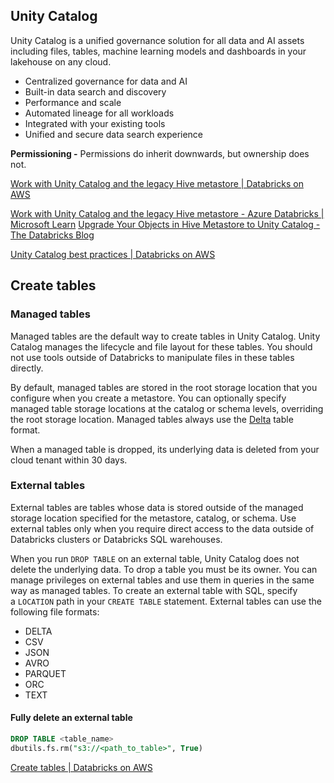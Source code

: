 ## Unity Catalog

Unity Catalog is a unified governance solution for all data and AI assets including files, tables, machine learning models and dashboards in your lakehouse on any cloud.

- Centralized governance for data and AI
- Built-in data search and discovery
- Performance and scale
- Automated lineage for all workloads
- Integrated with your existing tools
- Unified and secure data search experience

**Permissioning -** Permissions do inherit downwards, but ownership does not.

[Work with Unity Catalog and the legacy Hive metastore | Databricks on AWS](https://docs.databricks.com/data-governance/unity-catalog/hive-metastore.html#)

[Work with Unity Catalog and the legacy Hive metastore - Azure Databricks | Microsoft Learn](https://learn.microsoft.com/en-us/azure/databricks/data-governance/unity-catalog/hive-metastore)
[Upgrade Your Objects in Hive Metastore to Unity Catalog - The Databricks Blog](https://www.databricks.com/blog/2022/11/03/how-seamlessly-upgrade-your-hive-metastore-objects-unity-catalog-metastore-using)

[Unity Catalog best practices | Databricks on AWS](https://docs.databricks.com/data-governance/unity-catalog/best-practices.html)

## Create tables

### Managed tables

Managed tables are the default way to create tables in Unity Catalog. Unity Catalog manages the lifecycle and file layout for these tables. You should not use tools outside of Databricks to manipulate files in these tables directly.

By default, managed tables are stored in the root storage location that you configure when you create a metastore. You can optionally specify managed table storage locations at the catalog or schema levels, overriding the root storage location. Managed tables always use the [Delta](https://docs.databricks.com/delta/index.html) table format.

When a managed table is dropped, its underlying data is deleted from your cloud tenant within 30 days.

### External tables

External tables are tables whose data is stored outside of the managed storage location specified for the metastore, catalog, or schema. Use external tables only when you require direct access to the data outside of Databricks clusters or Databricks SQL warehouses.

When you run `DROP TABLE` on an external table, Unity Catalog does not delete the underlying data. To drop a table you must be its owner. You can manage privileges on external tables and use them in queries in the same way as managed tables. To create an external table with SQL, specify a `LOCATION` path in your `CREATE TABLE` statement. External tables can use the following file formats:

- DELTA
- CSV
- JSON
- AVRO
- PARQUET
- ORC
- TEXT

#### Fully delete an external table

```sql
DROP TABLE <table_name>
dbutils.fs.rm("s3://<path_to_table>", True)
```

[Create tables | Databricks on AWS](https://docs.databricks.com/data-governance/unity-catalog/create-tables.html#)
